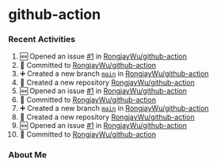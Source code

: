 ﻿# github-action

### Recent Activities
<!--START_SECTION:activity-->
1. 🆕 Opened an issue [#1](https://github.com/RongjayWu/github-action/issues/1) in [RongjayWu/github-action](https://github.com/RongjayWu/github-action)
2. 📝 Committed to [RongjayWu/github-action](https://github.com/RongjayWu/github-action/commit/e18b02477009cee149f7808da91cae7b5acca8b5)
3. ➕ Created a new branch [`main`](https://github.com/RongjayWu/github-action/tree/main) in [RongjayWu/github-action](https://github.com/RongjayWu/github-action)
4. 🎉 Created a new repository [RongjayWu/github-action](https://github.com/RongjayWu/github-action)
5. 🆕 Opened an issue [#1](https://github.com/RongjayWu/github-action/issues/1) in [RongjayWu/github-action](https://github.com/RongjayWu/github-action)
6. 📝 Committed to [RongjayWu/github-action](https://github.com/RongjayWu/github-action/commit/e18b02477009cee149f7808da91cae7b5acca8b5)
7. ➕ Created a new branch [`main`](https://github.com/RongjayWu/github-action/tree/main) in [RongjayWu/github-action](https://github.com/RongjayWu/github-action)
8. 🎉 Created a new repository [RongjayWu/github-action](https://github.com/RongjayWu/github-action)
9. 🆕 Opened an issue [#1](https://github.com/RongjayWu/github-action/issues/1) in [RongjayWu/github-action](https://github.com/RongjayWu/github-action)
10. 📝 Committed to [RongjayWu/github-action](https://github.com/RongjayWu/github-action/commit/e18b02477009cee149f7808da91cae7b5acca8b5)
<!--END_SECTION:activity-->

### About Me
